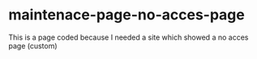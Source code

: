 # maintenace-page-no-acces-page
This is a page coded because I needed a site which showed a no acces page (custom) 
